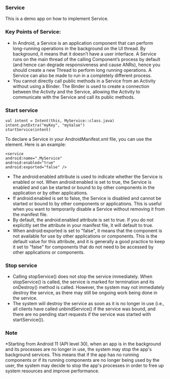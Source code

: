 ### Service
This is a demo app on how to implement Service.

### Key Points of Service:

* In Android, a Service is an application component that can perform long-running operations in the background on the UI thread. By background, it means that it doesn’t have a user interface. A Service runs on the main thread of the calling Component’s process by default (and hence can degrade responsiveness and cause ANRs), hence you should create a new Thread to perform long running operations. A Service can also be made to run in a completely different process.
* You cannot directly call public methods in a Service from an Activity without using a Binder. The Binder is used to create a connection between the Activity and the Service, allowing the Activity to communicate with the Service and call its public methods.

### Start service

```
val intent = Intent(this, MyService::class.java)
intent.putExtra("myKey", "myValue")
startService(intent)
```

To declare a Service in your AndroidManifest.xml file, you can use the <service> element. Here is an example:
```
<service
android:name=".MyService"
android:enabled="true"
android:exported="false" />
```

* The android:enabled attribute is used to indicate whether the Service is enabled or not. When android:enabled is set to true, the Service is enabled and can be started or bound to by other components in the application or by other applications. 
* If android:enabled is set to false, the Service is disabled and cannot be started or bound to by other components or applications. This is useful when you want to temporarily disable a Service without removing it from the manifest file.
* By default, the android:enabled attribute is set to true. If you do not explicitly set the attribute in your manifest file, it will default to true.
* When android:exported is set to "false", it means that the component is not available for use by other applications or components. This is the default value for this attribute, and it is generally a good practice to keep it set to "false" for components that do not need to be accessed by other applications or components.

### Stop service

* Calling stopService() does not stop the service immediately. When stopService() is called, the service is marked for termination and its onDestroy() method is called. However, the system may not immediately destroy the service, as there may still be ongoing work being done in the service.
* The system will destroy the service as soon as it is no longer in use (i.e., all clients have called unbindService() if the service was bound, and there are no pending start requests if the service was started with startService()).

### Note

*Starting from Android 11 (API level 30), when an app is in the background and its processes are no longer in use, the system may stop the app's background services. This means that if the app has no running components or if its running components are no longer being used by the user, the system may decide to stop the app's processes in order to free up system resources and improve performance.


